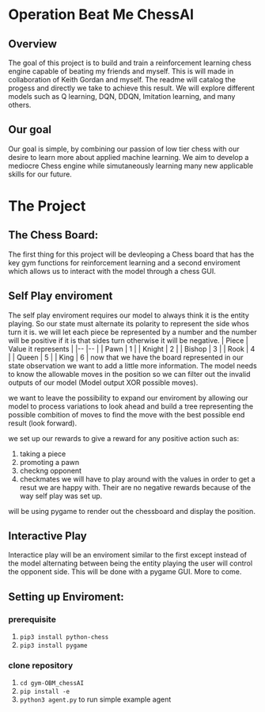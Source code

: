 # Operation Beat Me ChessAI
## Overview
The goal of this project is to build and train a reinforcement learning chess engine capable of beating my friends and myself. This is will made in collaboration of Keith Gordan and myself. The readme will catalog the progess and directly we take to achieve this result. We will explore different models such as Q learning, DQN, DDQN, Imitation learning, and many others.

## Our goal
Our goal is simple, by combining our passion of low tier chess with our desire to learn more about applied machine learning. We aim to develop a mediocre Chess engine while simutaneously learning many new applicable skills for our future.

# The Project
## The Chess Board:
The first thing for this project will be devleoping a Chess board that has the key gym functions for reinforcement learning and a second enviroment which allows us to interact with the model through a chess GUI. 
## Self Play enviroment 
The self play enviroment requires our model to always think it is the entity playing. So our state must alternate its polarity to represent the side whos turn it is. we will let each piece be represented by a number and the number will be positive if it is that sides turn otherwise it will be negative.
| Piece  | Value it represents |
|--      |--                   |
| Pawn   | 1                   |
| Knight | 2                   |
| Bishop | 3                   |
| Rook   | 4                   |
| Queen  | 5                   |
| King   | 6                   |
now that we have the board represented in our state observation we want to add a little more information. The model needs to know the allowable moves in the position so we can filter out the invalid outputs of our model (Model output XOR possible moves). 

we want to leave the possibility to expand our enviroment by allowing our model to process variations to look ahead and build a tree representing the possible combition of moves to find the move with the best possible end result (look forward).

we set up our rewards to give a reward for any positive action such as:
1) taking a piece 
2) promoting a pawn
3) checkng opponent
4) checkmates
we will have to play around with the values in order to get a resut we are happy with. Their are no negative rewards because of the way self play was set up.

will be using pygame to render out the chessboard and display the position.

## Interactive Play
Interactice play will be an enviroment similar to the first except instead of the model alternating between being the entity playing the user will control the opponent side. This will be done with a pygame GUI. More to come.

## Setting up Enviroment:
### prerequisite
1) `pip3 install python-chess`
2) `pip3 install pygame`
### clone repository 
1) `cd gym-OBM_chessAI`
2) `pip install -e`
2) `python3 agent.py` to run simple example agent

